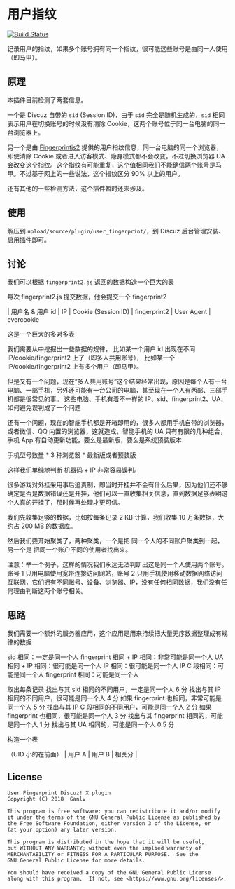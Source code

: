 # 用户指纹

[![Build Status](https://travis-ci.org/ganlvtech/discuz-user-fingerprint.svg?branch=master)](https://travis-ci.org/ganlvtech/discuz-user-fingerprint)

记录用户的指纹，如果多个账号拥有同一个指纹，很可能这些账号是由同一人使用（即马甲）。

## 原理

本插件目前检测了两套信息。

一个是 Discuz 自带的 `sid` (Session ID)，由于 `sid` 完全是随机生成的，`sid` 相同表示用户在切换账号的时候没有清除 Cookie，这两个账号位于同一台电脑的同一台浏览器上。

另一个是由 [Fingerprintjs2](https://github.com/Valve/fingerprintjs2) 提供的用户指纹信息，同一台电脑的同一个浏览器，即使清除 Cookie 或者进入访客模式、隐身模式都不会改变。不过切换浏览器 UA 会改变这个指纹。这个指纹有可能重复，这个值相同我们不能确信两个账号是马甲。不过基于网上的一些说法，这个指纹区分 90% 以上的用户。

还有其他的一些检测方法，这个插件暂时还未涉及。

## 使用

解压到 `upload/source/plugin/user_fingerprint/`，到 Discuz 后台管理安装、启用插件即可。

## 讨论

我们可以根据 `fingerprint2.js` 返回的数据构造一个巨大的表

每次 fingerprint2.js 提交数据，他会提交一个 fingerprint2

| 用户名 & 用户 id | IP | Cookie (Session ID) | fingerprint2 | User Agent | evercookie

这是一个巨大的多对多表

我们需要从中挖掘出一些数据的规律，
比如某一个用户 id 出现在不同 IP/cookie/fingerprint2 上了（即多人共用账号），
比如某一个 IP/cookie/fingerprint2 上有多个用户（即马甲）。

但是又有一个问题，现在“多人共用账号”这个结果经常出现，原因是每个人有一台电脑、一部手机，另外还可能有一台公司的电脑，甚至现在一个人有两部、三部手机都是很常见的事。
这些电脑、手机有着不一样的 IP、sid、fingerprint2、UA，如何避免误判成了一个问题

还有一个问题，现在的智能手机都是开箱即用的，很多人都用手机自带的浏览器，或者微信、QQ 内置的浏览器，这就造成，智能手机的 UA 只有有限的几种组合，手机 App 有自动更新功能，要么是最新版，要么是系统预装版本

手机型号数量 * 3 种浏览器 * 最新版或者预装版

这样我们单纯地判断 机器码 + IP 非常容易误判。

很多游戏对外挂采用事后追责制，即当时开挂并不会有什么后果，因为他们还不够确定是否是数据错误还是开挂，他们可以一直收集相关信息，直到数据足够表明这个人真的开挂了，那时候再处理才更可信。

我们先收集足够的数据，比如按每条记录 2 KB 计算，我们收集 10 万条数据，大约占 200 MB 的数据库。

然后我们要开始聚类了，两种聚类，一个是把 同一个人的不同账户聚类到一起，另一个是 把同一个账户不同的使用者找出来。

注意：举一个例子，这样的情况我们永远无法判断出这是同一个人使用两个账号。账号 1 只用电脑使用宽带连接访问网站，账号 2 只用手机使用移动数据网络访问互联网，它们拥有不同账号、设备、浏览器、IP，没有任何相同数据，我们没有任何理由判断这两个账号相关。

## 思路

我们需要一个额外的服务器应用，这个应用是用来持续把大量无序数据整理成有规律的数据

sid 相同：一定是同一个人
fingerprint 相同 + IP 相同：非常可能是同一个人
UA 相同 + IP 相同：很可能是同一个人
IP 相同：很可能是同一个人
IP C 段相同：可能是同一个人
fingerprint 相同：可能是同一个人

取出每条记录
    找出与其 sid 相同的不同用户，一定是同一个人  6 分
    找出与其 IP 相同的不同用户，很可能是同一个人  4 分
        如果 fingerprint 也相同，非常可能是同一个人  5 分
    找出与其 IP C 段相同的不同用户，可能是同一个人  2 分
        如果 fingerprint 也相同，很可能是同一个人  3 分
    找出与其 fingerprint 相同的，可能是同一个人  1 分
    找出与其 UA 相同的，可能是同一个人  0.5 分

构造一个表

（UID 小的在前面）
| 用户 A | 用户 B | 相关分 |


## License

    User Fingerprint Discuz! X plugin
    Copyright (C) 2018  Ganlv

    This program is free software: you can redistribute it and/or modify
    it under the terms of the GNU General Public License as published by
    the Free Software Foundation, either version 3 of the License, or
    (at your option) any later version.

    This program is distributed in the hope that it will be useful,
    but WITHOUT ANY WARRANTY; without even the implied warranty of
    MERCHANTABILITY or FITNESS FOR A PARTICULAR PURPOSE.  See the
    GNU General Public License for more details.

    You should have received a copy of the GNU General Public License
    along with this program.  If not, see <https://www.gnu.org/licenses/>.
